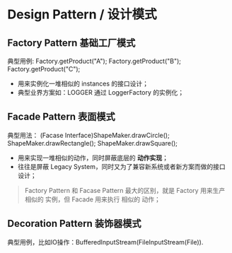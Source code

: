 # Design Pattern / 设计模式

## Factory Pattern 基础工厂模式

典型用例: 
Factory.getProduct("A");
Factory.getProduct("B"); 
Factory.getProduct("C"); 

- 用来实例化一堆相似的 instances 的接口设计；
- 典型业界方案如：LOGGER 通过 LoggerFactory 的实例化；

## Facade Pattern 表面模式

典型用法：
(Facase Interface)ShapeMaker.drawCircle();
ShapeMaker.drawRectangle();
ShapeMaker.drawSquare();

- 用来实现一堆相似的动作，同时屏蔽底层的 __动作实现__；
- 往往是屏蔽 Legacy System，同时又为了兼容新系统或者新方案而做的接口设计；

> Factory Pattern 和 Facase Pattern 最大的区别，就是 Factory 用来生产 相似的 实例，但 Facade 用来执行 相似的 动作；

## Decoration Pattern 装饰器模式

典型用例，比如IO操作：BufferedInputStream(FileInputStream(File)).